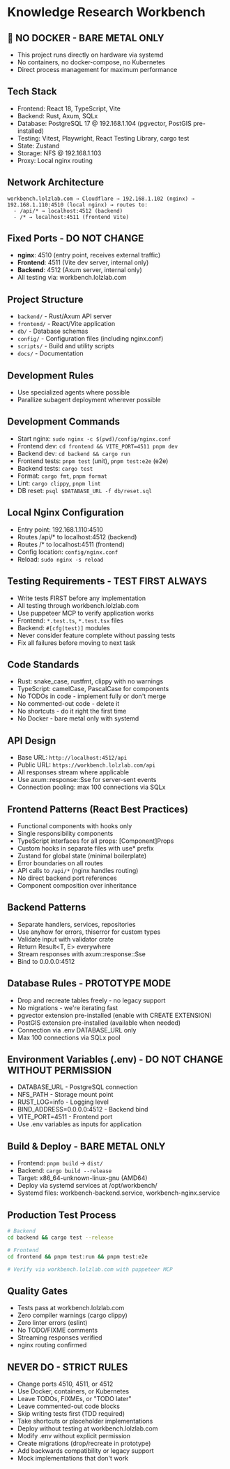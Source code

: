 # Knowledge Research Workbench

## 🚫 NO DOCKER - BARE METAL ONLY
- This project runs directly on hardware via systemd
- No containers, no docker-compose, no Kubernetes
- Direct process management for maximum performance

## Tech Stack
- Frontend: React 18, TypeScript, Vite
- Backend: Rust, Axum, SQLx
- Database: PostgreSQL 17 @ 192.168.1.104 (pgvector, PostGIS pre-installed)
- Testing: Vitest, Playwright, React Testing Library, cargo test
- State: Zustand
- Storage: NFS @ 192.168.1.103
- Proxy: Local nginx routing

## Network Architecture
```
workbench.lolzlab.com → Cloudflare → 192.168.1.102 (nginx) → 192.168.1.110:4510 (local nginx) → routes to:
  - /api/* → localhost:4512 (backend)
  - /* → localhost:4511 (frontend Vite)
```

## Fixed Ports - DO NOT CHANGE
- **nginx**: 4510 (entry point, receives external traffic)
- **Frontend**: 4511 (Vite dev server, internal only)
- **Backend**: 4512 (Axum server, internal only)
- All testing via: workbench.lolzlab.com

## Project Structure
- `backend/` - Rust/Axum API server
- `frontend/` - React/Vite application  
- `db/` - Database schemas
- `config/` - Configuration files (including nginx.conf)
- `scripts/` - Build and utility scripts
- `docs/` - Documentation

## Development Rules
- Use specialized agents where possible
- Parallize subagent deployment wherever possible

## Development Commands
- Start nginx: `sudo nginx -c $(pwd)/config/nginx.conf`
- Frontend dev: `cd frontend && VITE_PORT=4511 pnpm dev`
- Backend dev: `cd backend && cargo run`
- Frontend tests: `pnpm test` (unit), `pnpm test:e2e` (e2e)
- Backend tests: `cargo test`
- Format: `cargo fmt`, `pnpm format`
- Lint: `cargo clippy`, `pnpm lint`
- DB reset: `psql $DATABASE_URL -f db/reset.sql`

## Local Nginx Configuration
- Entry point: 192.168.1.110:4510
- Routes /api/* to localhost:4512 (backend)
- Routes /* to localhost:4511 (frontend)
- Config location: `config/nginx.conf`
- Reload: `sudo nginx -s reload`

## Testing Requirements - TEST FIRST ALWAYS
- Write tests FIRST before any implementation
- All testing through workbench.lolzlab.com
- Use puppeteer MCP to verify application works
- Frontend: `*.test.ts`, `*.test.tsx` files
- Backend: `#[cfg(test)]` modules
- Never consider feature complete without passing tests
- Fix all failures before moving to next task

## Code Standards
- Rust: snake_case, rustfmt, clippy with no warnings
- TypeScript: camelCase, PascalCase for components
- No TODOs in code - implement fully or don't merge
- No commented-out code - delete it
- No shortcuts - do it right the first time
- No Docker - bare metal only with systemd

## API Design
- Base URL: `http://localhost:4512/api`
- Public URL: `https://workbench.lolzlab.com/api`
- All responses stream where applicable
- Use axum::response::Sse for server-sent events
- Connection pooling: max 100 connections via SQLx

## Frontend Patterns (React Best Practices)
- Functional components with hooks only
- Single responsibility components
- TypeScript interfaces for all props: [Component]Props
- Custom hooks in separate files with use* prefix
- Zustand for global state (minimal boilerplate)
- Error boundaries on all routes
- API calls to `/api/*` (nginx handles routing)
- No direct backend port references
- Component composition over inheritance

## Backend Patterns
- Separate handlers, services, repositories
- Use anyhow for errors, thiserror for custom types
- Validate input with validator crate
- Return Result<T, E> everywhere
- Stream responses with axum::response::Sse
- Bind to 0.0.0.0:4512

## Database Rules - PROTOTYPE MODE
- Drop and recreate tables freely - no legacy support
- No migrations - we're iterating fast
- pgvector extension pre-installed (enable with CREATE EXTENSION)
- PostGIS extension pre-installed (available when needed)
- Connection via .env DATABASE_URL only
- Max 100 connections via SQLx pool

## Environment Variables (.env) - DO NOT CHANGE WITHOUT PERMISSION
- DATABASE_URL - PostgreSQL connection
- NFS_PATH - Storage mount point  
- RUST_LOG=info - Logging level
- BIND_ADDRESS=0.0.0.0:4512 - Backend bind
- VITE_PORT=4511 - Frontend port
- Use .env variables as inputs for application

## Build & Deploy - BARE METAL ONLY
- Frontend: `pnpm build` → `dist/`
- Backend: `cargo build --release`
- Target: x86_64-unknown-linux-gnu (AMD64)
- Deploy via systemd services at /opt/workbench/
- Systemd files: workbench-backend.service, workbench-nginx.service

## Production Test Process
```bash
# Backend
cd backend && cargo test --release

# Frontend  
cd frontend && pnpm test:run && pnpm test:e2e

# Verify via workbench.lolzlab.com with puppeteer MCP
```

## Quality Gates
- Tests pass at workbench.lolzlab.com
- Zero compiler warnings (cargo clippy)
- Zero linter errors (eslint)
- No TODO/FIXME comments
- Streaming responses verified
- nginx routing confirmed

## NEVER DO - STRICT RULES
- Change ports 4510, 4511, or 4512
- Use Docker, containers, or Kubernetes
- Leave TODOs, FIXMEs, or "TODO later"
- Leave commented-out code blocks
- Skip writing tests first (TDD required)
- Take shortcuts or placeholder implementations
- Deploy without testing at workbench.lolzlab.com
- Modify .env without explicit permission
- Create migrations (drop/recreate in prototype)
- Add backwards compatibility or legacy support
- Mock implementations that don't work